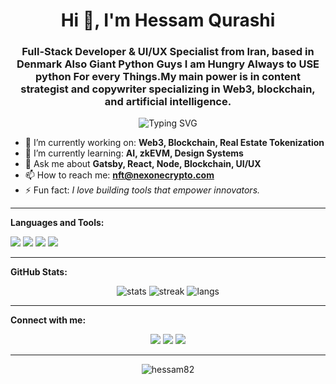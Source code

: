 <h1 align="center">Hi 👋, I'm Hessam Qurashi</h1>
<h3 align="center">Full-Stack Developer & UI/UX Specialist from Iran, based in Denmark Also Giant Python Guys I am Hungry Always to USE python For every Things.My main power is in content strategist and copywriter specializing in Web3, blockchain, and artificial intelligence.</h3>

<p align="center">
  <img src="https://readme-typing-svg.demolab.com?font=Fira+Code&pause=1000&color=F9C846&center=true&vCenter=true&width=435&lines=Full-stack+Engineer;UI%2FUX+Specialist;Blockchain+Enthusiast;Open+to+Opportunities+in+Europe" alt="Typing SVG" />
</p>

- 🔭 I’m currently working on: **Web3, Blockchain, Real Estate Tokenization**
- 🌱 I’m currently learning: **AI, zkEVM, Design Systems**
- 💬 Ask me about **Gatsby, React, Node, Blockchain, UI/UX**
- 📫 How to reach me: **nft@nexonecrypto.com**
- ⚡ Fun fact: _I love building tools that empower innovators._

---

**Languages and Tools:**  
<p align="left">
  <a href="https://www.javascript.com" target="_blank"><img src="https://img.shields.io/badge/-JavaScript-F7DF1E?style=flat&logo=javascript&logoColor=black"/></a>
  <a href="https://reactjs.org/" target="_blank"><img src="https://img.shields.io/badge/React-%2320232a.svg?style=flat&logo=react&logoColor=%2361DAFB"/></a>
  <a href="https://nodejs.org" target="_blank"><img src="https://img.shields.io/badge/Node.js-6DA55F?style=flat&logo=node.js&logoColor=white"/></a>
  <a href="https://www.gatsbyjs.com/" target="_blank"><img src="https://img.shields.io/badge/Gatsby-663399?style=flat&logo=gatsby&logoColor=white"/></a>
  <!-- Add more badges as you like -->
</p>

---

**GitHub Stats:**  
<p align="center">
  <img src="https://github-readme-stats.vercel.app/api?username=hessam82&show_icons=true&theme=radical" alt="stats" />
  <img src="https://github-readme-streak-stats.herokuapp.com/?user=hessam82&theme=radical" alt="streak" />
  <img src="https://github-readme-stats.vercel.app/api/top-langs/?username=hessam82&layout=compact&theme=radical" alt="langs" />
</p>

---

**Connect with me:**  
<p align="center">
  <a href="https://www.linkedin.com/in/your-linkedin"><img src="https://img.shields.io/badge/Linkedin-blue?style=flat&logo=linkedin"/></a>
  <a href="mailto:your-email@example.com"><img src="https://img.shields.io/badge/Gmail-red?style=flat&logo=gmail&logoColor=white"/></a>
  <a href="https://twitter.com/yourtwitter"><img src="https://img.shields.io/badge/Twitter-blue?style=flat&logo=twitter&logoColor=white"/></a>
</p>

<!-- Optional: Blog posts, YouTube videos, etc. can be added here -->

---

<p align="center">
  <img src="https://komarev.com/ghpvc/?username=hessam82&label=Profile%20views&color=0e75b6&style=flat" alt="hessam82" />
</p>
